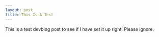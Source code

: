 ```yaml
---
layout: post
title: This Is A Test
---
```


This is a test devblog post to see if I have set it up right. Please ignore.
